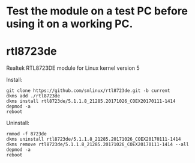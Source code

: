 # Test the module on a test PC before using it on a working PC.

# rtl8723de
Realtek RTL8723DE module for Linux kernel version 5

Install:

    git clone https://github.com/smlinux/rtl8723de.git -b current
    dkms add ./rtl8723de
    dkms install rtl8723de/5.1.1.8_21285.20171026_COEX20170111-1414
    depmod -a
    reboot

Uninstall:

    rmmod -f 8723de
    dkms uninstall rtl8723de/5.1.1.8_21285.20171026_COEX20170111-1414
    dkms remove rtl8723de/5.1.1.8_21285.20171026_COEX20170111-1414 --all
    depmod -a
    reboot
